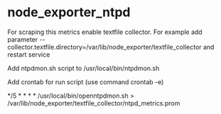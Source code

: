 # node_exporter_ntpd
For scraping this metrics enable textfile collector. For example add parameter --collector.textfile.directory=/var/lib/node_exporter/textfile_collector and restart service

Add ntpdmon.sh script to /usr/local/bin/ntpdmon.sh

Add crontab for run script (use command crontab -e)

*/5 * * * * /usr/local/bin/openntpdmon.sh > /var/lib/node_exporter/textfile_collector/ntpd_metrics.prom

